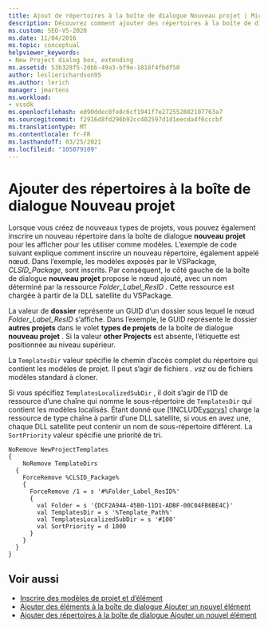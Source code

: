 ```yaml
---
title: Ajout de répertoires à la boîte de dialogue Nouveau projet | Microsoft Docs
description: Découvrez comment ajouter des répertoires à la boîte de dialogue Nouveau projet dans Visual Studio, afin de pouvoir créer des types de projet et les afficher pour les utiliser comme modèles.
ms.custom: SEO-VS-2020
ms.date: 11/04/2016
ms.topic: conceptual
helpviewer_keywords:
- New Project dialog box, extending
ms.assetid: 53b328f5-20bb-49a3-bf9e-1818f4fbdf50
author: leslierichardson95
ms.author: lerich
manager: jmartens
ms.workload:
- vssdk
ms.openlocfilehash: ed90ddec0fe8c6cf1941f7e272552882107763a7
ms.sourcegitcommit: f2916d8fd296b92cc402597d1d1eecda4f6cccbf
ms.translationtype: MT
ms.contentlocale: fr-FR
ms.lasthandoff: 03/25/2021
ms.locfileid: "105079109"
---
```

# <a name="add-directories-to-the-new-project-dialog-box"></a>Ajouter des répertoires à la boîte de dialogue Nouveau projet
Lorsque vous créez de nouveaux types de projets, vous pouvez également inscrire un nouveau répertoire dans la boîte de dialogue **nouveau projet** pour les afficher pour les utiliser comme modèles. L’exemple de code suivant explique comment inscrire un nouveau répertoire, également appelé nœud. Dans l’exemple, les modèles exposés par le VSPackage, *CLSID_Package*, sont inscrits. Par conséquent, le côté gauche de la boîte de dialogue **nouveau projet** propose le nœud ajouté, avec un nom déterminé par la ressource *Folder_Label_ResID* . Cette ressource est chargée à partir de la DLL satellite du VSPackage.

 La valeur de **dossier** représente un GUID d’un dossier sous lequel le nœud *Folder_Label_ResID* s’affiche. Dans l’exemple, le GUID représente le dossier **autres projets** dans le volet **types de projets** de la boîte de dialogue **nouveau projet** . Si la valeur **other Projects** est absente, l’étiquette est positionnée au niveau supérieur.

 La `TemplatesDir` valeur spécifie le chemin d’accès complet du répertoire qui contient les modèles de projet. Il peut s’agir de fichiers *. vsz* ou de fichiers modèles standard à cloner.

 Si vous spécifiez `TemplatesLocalizedSubDir` , il doit s’agir de l’ID de ressource d’une chaîne qui nomme le sous-répertoire de `TemplatesDir` qui contient les modèles localisés. Étant donné que [!INCLUDE[vsprvs](../../code-quality/includes/vsprvs_md.md)] charge la ressource de type chaîne à partir d’une DLL satellite, si vous en avez une, chaque DLL satellite peut contenir un nom de sous-répertoire différent. La `SortPriority` valeur spécifie une priorité de tri.

```
NoRemove NewProjectTemplates
{
    NoRemove TemplateDirs
  {
    ForceRemove %CLSID_Package%
    {
      ForceRemove /1 = s '#%Folder_Label_ResID%'
      {
        val Folder = s '{DCF2A94A-45B0-11D1-ADBF-00C04FB6BE4C}'
        val TemplatesDir = s '%Template_Path%'
        val TemplatesLocalizedSubDir = s '#100'
        val SortPriority = d 1000
      }
    }
  }
}
```

## <a name="see-also"></a>Voir aussi
- [Inscrire des modèles de projet et d’élément](../../extensibility/internals/registering-project-and-item-templates.md)
- [Ajouter des éléments à la boîte de dialogue Ajouter un nouvel élément](../../extensibility/internals/adding-items-to-the-add-new-item-dialog-boxes.md)
- [Ajouter des répertoires à la boîte de dialogue Ajouter un nouvel élément](../../extensibility/internals/adding-directories-to-the-add-new-item-dialog-box.md)
